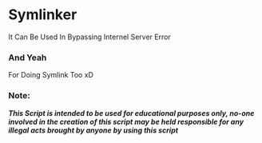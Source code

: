 # Symlinker
It Can Be Used In Bypassing Internel Server Error 

### And Yeah
For Doing Symlink Too xD

### Note:
***This Script is intended to be used for educational purposes only, no-one involved in the creation of this script may be held responsible for any illegal acts brought by anyone by using this script***
